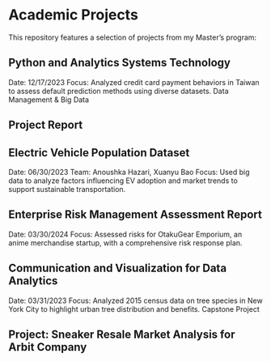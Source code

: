 # Academic Projects
This repository features a selection of projects from my Master’s program:

## Python and Analytics Systems Technology

Date: 12/17/2023
Focus: Analyzed credit card payment behaviors in Taiwan to assess default prediction methods using diverse datasets.
Data Management & Big Data

## Project Report
## Electric Vehicle Population Dataset
Date: 06/30/2023
Team: Anoushka Hazari, Xuanyu Bao
Focus: Used big data to analyze factors influencing EV adoption and market trends to support sustainable transportation.

## Enterprise Risk Management Assessment Report

Date: 03/30/2024
Focus: Assessed risks for OtakuGear Emporium, an anime merchandise startup, with a comprehensive risk response plan.

## Communication and Visualization for Data Analytics

Date: 03/31/2023
Focus: Analyzed 2015 census data on tree species in New York City to highlight urban tree distribution and benefits.
Capstone Project

## Project: Sneaker Resale Market Analysis for Arbit Company
